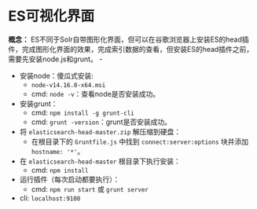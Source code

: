 # ES可视化界面

**概念：** ES不同于Solr自带图形化界面，但可以在谷歌浏览器上安装ES的head插件，完成图形化界面的效果，完成索引数据的查看，但安装ES的head插件之前，需要先安装node.js和grunt。
    - 
- 安装node：傻瓜式安装:
    - `node-v14.16.0-x64.msi`
    - cmd: `node -v`：查看node是否安装成功。
- 安装grunt：
    - cmd: `npm install -g grunt-cli`
    - cmd: `grunt -version`：grunt是否安装成功。
- 将 `elasticsearch-head-master.zip` 解压缩到硬盘：
    - 在根目录下的 `Gruntfile.js` 中找到 `connect:server:options` 块并添加 `hostname: '*'`。
- 在 `elasticsearch-head-master` 根目录下执行安装：
    - cmd: `npm install`
- 运行插件（每次启动都要执行）：
    - cmd: `npm run start` 或 `grunt server`
- cli: `localhost:9100`